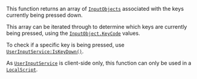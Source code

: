 This function returns an array of [`InputObjects`](https://create.roblox.com/docs/reference/engine/classes/InputObject)
associated with the keys currently being pressed down.

This array can be iterated through to determine which keys are currently
being pressed, using the [`InputObject.KeyCode`](https://create.roblox.com/docs/reference/engine/classes/InputObject#KeyCode) values.

To check if a specific key is being pressed, use
[`UserInputService:IsKeyDown()`](https://create.roblox.com/docs/reference/engine/classes/UserInputService#IsKeyDown).

As [`UserInputService`](https://create.roblox.com/docs/reference/engine/classes/UserInputService) is client-side only, this function can only be
used in a [`LocalScript`](https://create.roblox.com/docs/reference/engine/classes/LocalScript).